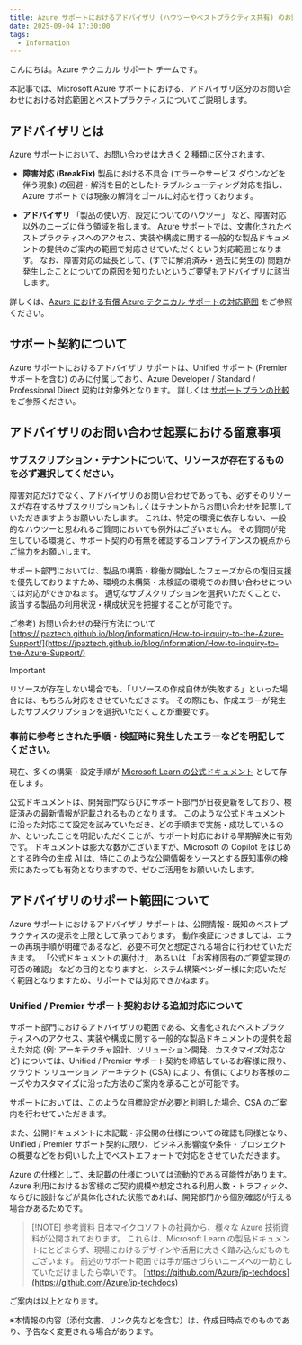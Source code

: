 ```yaml
---
title: Azure サポートにおけるアドバイザリ (ハウツーやベストプラクティス共有) のお問い合わせにつきまして
date: 2025-09-04 17:30:00
tags:
  - Information
---
```


こんにちは。Azure テクニカル サポート チームです。
 
本記事では、Microsoft Azure サポートにおける、アドバイザリ区分のお問い合わせにおける対応範囲とベストプラクティスについてご説明します。

<!-- more -->

## アドバイザリとは

Azure サポートにおいて、お問い合わせは大きく 2 種類に区分されます。

- **障害対応 (BreakFix)** 
  製品における不具合 (エラーやサービス ダウンなどを伴う現象) の回避・解消を目的としたトラブルシューティング対応を指し、Azure サポートでは現象の解消をゴールに対応を行っております。

- **アドバイザリ** 
  「製品の使い方、設定についてのハウツー」 など、障害対応以外のニーズに伴う領域を指します。
  Azure サポートでは、文書化されたベストプラクティスへのアクセス、実装や構成に関する一般的な製品ドキュメントの提供のご案内の範囲で対応させていただくという対応範囲となります。
  なお、障害対応の延長として、(すでに解消済み・過去に発生の) 問題が発生したことについての原因を知りたいというご要望もアドバイザリに該当します。

詳しくは、[Azure における有償 Azure テクニカル サポートの対応範囲]((https://jpaztech.github.io/blog/other/azure_technical_support_explained/) ) をご参照ください。

## サポート契約について

Azure サポートにおけるアドバイザリ サポートは、Unified サポート (Premier サポートを含む) のみに付属しており、Azure Developer / Standard / Professional Direct 契約は対象外となります。
詳しくは [サポートプランの比較](https://azure.microsoft.com/ja-jp/support/plans) をご参照ください。

## アドバイザリのお問い合わせ起票における留意事項

### サブスクリプション・テナントについて、リソースが存在するものを必ず選択してください。

障害対応だけでなく、アドバイザリのお問い合わせであっても、必ずそのリソースが存在するサブスクリプションもしくはテナントからお問い合わせを起票していただきますようお願いいたします。
これは、特定の環境に依存しない、一般的なハウツーと思われるご質問においても例外はございません。
その質問が発生している環境と、サポート契約の有無を確認するコンプライアンスの観点からご協力をお願いします。
 
サポート部門においては、製品の構築・稼働が開始したフェーズからの復旧支援を優先しておりますため、環境の未構築・未検証の環境でのお問い合わせについては対応ができかねます。
適切なサブスクリプションを選択いただくことで、該当する製品の利用状況・構成状況を把握することが可能です。
 
ご参考) お問い合わせの発行方法について
[https://jpaztech.github.io/blog/information/How-to-inquiry-to-the-Azure-Support/](https://jpaztech.github.io/blog/information/How-to-inquiry-to-the-Azure-Support/)

> [!IMPORTANT]
> リソースが存在しない場合でも、「リソースの作成自体が失敗する」といった場合には、もちろん対応をさせていただきます。
> その際にも、作成エラーが発生したサブスクリプションを選択いただくことが重要です。
 
### 事前に参考とされた手順・検証時に発生したエラーなどを明記してください。

現在、多くの構築・設定手順が [Microsoft Learn の公式ドキュメント](https://learn.microsoft.com/ja-jp/azure/?product=popular) として存在します。
 
公式ドキュメントは、開発部門ならびにサポート部門が日夜更新をしており、検証済みの最新情報が記載されるものとなります。
このような公式ドキュメントに沿った対応にて設定を試みていただき、どの手順まで実施・成功しているのか、といったことを明記いただくことが、サポート対応における早期解決に有効です。
ドキュメントは膨大な数がございますが、Microsoft の Copilot をはじめとする昨今の生成 AI は、特にこのような公開情報をソースとする既知事例の検索にあたっても有効となりますので、ぜひご活用をお願いいたします。
 
## アドバイザリのサポート範囲について

Azure サポートにおけるアドバイザリ サポートは、公開情報・既知のベストプラクティスの提示を上限として承っております。
動作検証につきましては、エラーの再現手順が明確であるなど、必要不可欠と想定される場合に行わせていただきます。
「公式ドキュメントの裏付け」 あるいは 「お客様固有のご要望実現の可否の確認」 などの目的となりますと、システム構築ベンダー様に対応いただく範囲となりますため、サポートでは対応できかねます。
 
### Unified / Premier サポート契約おける追加対応について

サポート部門におけるアドバイザリの範囲である、文書化されたベストプラクティスへのアクセス、実装や構成に関する一般的な製品ドキュメントの提供を超えた対応 (例: アーキテクチャ設計、ソリューション開発、カスタマイズ対応など) については、Unified / Premier サポート契約を締結しているお客様に限り、クラウド ソリューション アーキテクト (CSA) により、有償にてよりお客様のニーズやカスタマイズに沿った方法のご案内を承ることが可能です。

サポートにおいては、このような目標設定が必要と判明した場合、CSA のご案内を行わせていただきます。
 
また、公開ドキュメントに未記載・非公開の仕様についての確認も同様となり、Unified / Premier サポート契約に限り、ビジネス影響度や条件・プロジェクトの概要などをお伺いした上でベストエフォートで対応をさせていただきます。

Azure の仕様として、未記載の仕様については流動的である可能性があります。
Azure 利用におけるお客様のご契約規模や想定される利用人数・トラフィック、ならびに設計などが具体化された状態であれば、開発部門から個別確認が行える場合があるためです。
 
> [!NOTE] 参考資料
> 日本マイクロソフトの社員から、様々な Azure 技術資料が公開されております。
> これらは、Microsoft Learn の製品ドキュメントにとどまらず、現場におけるデザインや活用に大きく踏み込んだものもございます。
> 前述のサポート範囲では手が届きづらいニーズへの一助としていただけましたら幸いです。
> [https://github.com/Azure/jp-techdocs](https://github.com/Azure/jp-techdocs)


ご案内は以上となります。

※本情報の内容（添付文書、リンク先などを含む）は、作成日時点でのものであり、予告なく変更される場合があります。 